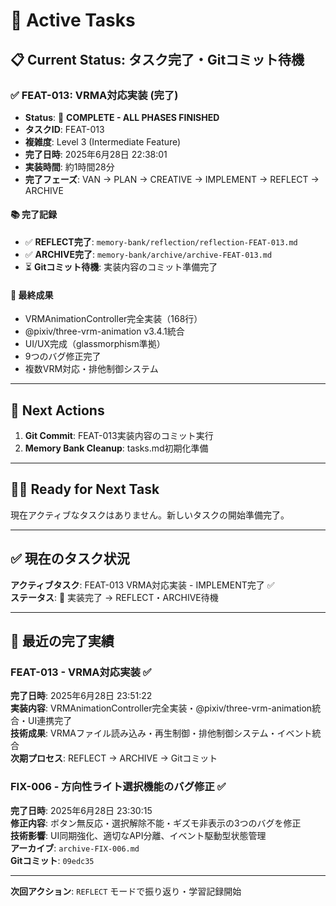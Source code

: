 # 🎯 **Active Tasks**

## 📋 **Current Status**: タスク完了・Gitコミット待機

### ✅ **FEAT-013: VRMA対応実装** (完了)
- **Status**: 🎉 **COMPLETE - ALL PHASES FINISHED**
- **タスクID**: FEAT-013
- **複雑度**: Level 3 (Intermediate Feature)
- **完了日時**: 2025年6月28日 22:38:01
- **実装時間**: 約1時間28分
- **完了フェーズ**: VAN → PLAN → CREATIVE → IMPLEMENT → REFLECT → ARCHIVE

#### 📚 **完了記録**
- ✅ **REFLECT完了**: `memory-bank/reflection/reflection-FEAT-013.md`
- ✅ **ARCHIVE完了**: `memory-bank/archive/archive-FEAT-013.md`
- ⏳ **Gitコミット待機**: 実装内容のコミット準備完了

#### 🎯 **最終成果**
- VRMAnimationController完全実装（168行）
- @pixiv/three-vrm-animation v3.4.1統合
- UI/UX完成（glassmorphism準拠）
- 9つのバグ修正完了
- 複数VRM対応・排他制御システム

---

## 📌 **Next Actions**
1. **Git Commit**: FEAT-013実装内容のコミット実行
2. **Memory Bank Cleanup**: tasks.md初期化準備

---

## 🏃‍♀️ **Ready for Next Task**
現在アクティブなタスクはありません。新しいタスクの開始準備完了。

---

## ✅ **現在のタスク状況**

**アクティブタスク**: FEAT-013 VRMA対応実装 - IMPLEMENT完了 ✅  
**ステータス**: 🎉 実装完了 → REFLECT・ARCHIVE待機  

---

## 🎉 **最近の完了実績**

### **FEAT-013** - VRMA対応実装 ✅ 
**完了日時**: 2025年6月28日 23:51:22  
**実装内容**: VRMAnimationController完全実装・@pixiv/three-vrm-animation統合・UI連携完了  
**技術成果**: VRMAファイル読み込み・再生制御・排他制御システム・イベント統合  
**次期プロセス**: REFLECT → ARCHIVE → Gitコミット  

### **FIX-006** - 方向性ライト選択機能のバグ修正  ✅ 
**完了日時**: 2025年6月28日 23:30:15  
**修正内容**: ボタン無反応・選択解除不能・ギズモ非表示の3つのバグを修正  
**技術影響**: UI同期強化、適切なAPI分離、イベント駆動型状態管理  
**アーカイブ**: `archive-FIX-006.md`  
**Gitコミット**: `09edc35`

---

**次回アクション**: `REFLECT` モードで振り返り・学習記録開始 